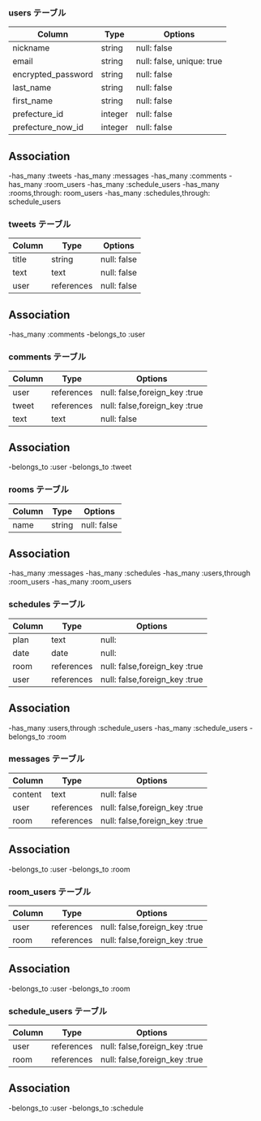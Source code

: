 ### users テーブル

| Column                   |  Type    | Options                   |
|--------------------------|----------|---------------------------|
| nickname                 | string   | null: false               |
| email                    | string   | null: false, unique: true |
| encrypted_password       | string   | null: false               |
| last_name                | string   | null: false               |
| first_name               | string   | null: false               |
| prefecture_id            | integer  | null: false               |
| prefecture_now_id        | integer  | null: false               |

## Association

-has_many :tweets
-has_many :messages
-has_many :comments
-has_many :room_users
-has_many :schedule_users
-has_many :rooms,through: room_users
-has_many :schedules,through: schedule_users


### tweets テーブル

| Column          |  Type        | Options       |
|-----------------|--------------|---------------|
| title           | string       | null: false   |
| text            | text         | null: false   |
| user            | references   | null: false   |


## Association
 -has_many   :comments
 -belongs_to :user



### comments テーブル

| Column   |  Type        | Options                         |
|----------|--------------|---------------------------------|
| user     | references   | null: false,foreign_key :true   |
| tweet    | references   | null: false,foreign_key :true   |
| text     | text         | null: false                     |


## Association

-belongs_to :user
-belongs_to :tweet


### rooms テーブル

| Column  |  Type    | Options       |
|---------|----------|---------------|
| name    | string   | null: false   |

## Association

-has_many :messages
-has_many :schedules
-has_many :users,through :room_users
-has_many :room_users


### schedules テーブル

| Column   |  Type        | Options                          |
|----------|--------------|----------------------------------|
| plan     | text         | null:                            |
| date     | date         | null:                            |
| room     | references   | null: false,foreign_key :true    |
| user     | references   | null: false,foreign_key :true    |

##  Association

-has_many   :users,through :schedule_users
-has_many   :schedule_users
-belongs_to :room

### messages テーブル

| Column   |  Type       | Options                         |
|----------|-------------|---------------------------------|
| content  | text        | null: false                     |
| user     | references  | null: false,foreign_key :true   |
| room     | references  | null: false,foreign_key :true   |


## Association

-belongs_to :user
-belongs_to :room


### room_users テーブル

| Column   |  Type       | Options                         |
|----------|-------------|---------------------------------|
| user     | references  | null: false,foreign_key :true   |
| room     | references  | null: false,foreign_key :true   |


## Association

-belongs_to :user
-belongs_to :room


### schedule_users テーブル

| Column   |  Type       | Options                         |
|----------|-------------|---------------------------------|
| user     | references  | null: false,foreign_key :true   |
| room     | references  | null: false,foreign_key :true   |


## Association

-belongs_to :user
-belongs_to :schedule

